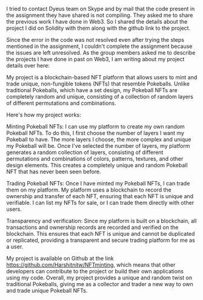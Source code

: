 I tried to contact Dyeus team on Skype and by mail that the code present in the assignment they have shared is not compiling. They asked me to share the previous work I have done in Web3. So I shared the details about the project I did on Solidity with them along with the github link to the project.

Since the error in the code was not resolved even after trying the steps mentioned in the assignment, I couldn't complete the assignment because the issues are left unresolved. As the group members asked me to describe the projects I have done in past on Web3, I am writing about my project details over here:


My project is a blockchain-based NFT platform that allows users to mint and trade unique, non-fungible tokens (NFTs) that resemble Pokeballs. Unlike traditional Pokeballs, which have a set design, my Pokeball NFTs are completely random and unique, consisting of a collection of random layers of different permutations and combinations.

Here's how my project works:

Minting Pokeball NFTs: I can use my platform to create my own random Pokeball NFTs. To do this, I first choose the number of layers I want my Pokeball to have. The more layers I choose, the more complex and unique my Pokeball will be. Once I've selected the number of layers, my platform generates a random collection of layers, consisting of different permutations and combinations of colors, patterns, textures, and other design elements. This creates a completely unique and random Pokeball NFT that has never been seen before.

Trading Pokeball NFTs: Once I have minted my Pokeball NFTs, I can trade them on my platform. My platform uses a blockchain to record the ownership and transfer of each NFT, ensuring that each NFT is unique and verifiable. I can list my NFTs for sale, or I can trade them directly with other users.

Transparency and verification: Since my platform is built on a blockchain, all transactions and ownership records are recorded and verified on the blockchain. This ensures that each NFT is unique and cannot be duplicated or replicated, providing a transparent and secure trading platform for me as a user.

My project is available on Github at the link https://github.com/Harshitnitw/NFTminting, which means that other developers can contribute to the project or build their own applications using my code. Overall, my project provides a unique and random twist on traditional Pokeballs, giving me as a collector and trader a new way to own and trade unique Pokeball NFTs.

